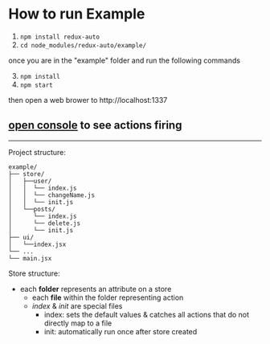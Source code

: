 # How to run Example

1) `npm install redux-auto`
2) `cd node_modules/redux-auto/example/`

once you are in the "example" folder and run the following commands

3) `npm install`
4) `npm start`

then open a web brower to http://localhost:1337

## [open console](https://www.wickedlysmart.com/hfjsconsole/) to see actions firing

----

Project structure:
```
example/
├── store/
│   ├──user/
│   │  └── index.js
│   │  └── changeName.js
│   │  └── init.js
│   └──posts/
│      └── index.js
│      └── delete.js
│      └── init.js
├── ui/
│   └──index.jsx
└── ...
└── main.jsx
```

Store structure:

* each **folder** represents an attribute on a store
    * each **file** within the folder representing action
    * *index* & *init* are special files
        * index: sets the default values & catches all actions that do not directly map to a file
        * init: automatically run once after store created
